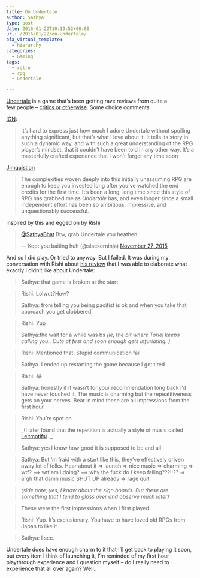 ```yaml
---
title: On Undertale
author: Sathya
type: post
date: 2016-01-22T10:19:52+00:00
url: /2016/01/22/on-undertale/
bfa_virtual_template:
  - hierarchy
categories:
  - Gaming
tags:
  - retro
  - rpg
  - undertale

---
```

<a href="http://store.steampowered.com/app/391540/" target="_blank">Undertale</a> is a game that&#8217;s been getting rave reviews from quite a few people &#8211; <a href="http://www.metacritic.com/game/pc/undertale" target="_blank">critics or otherwise</a>. Some choice comments

<a href="http://www.ign.com/articles/2016/01/13/undertale-review" target="_blank">IGN</a>:

> It&#8217;s hard to express just how much I adore Undertale without spoiling anything significant, but that&#8217;s what I love about it. It tells its story in such a dynamic way, and with such a great understanding of the RPG player’s mindset, that it couldn’t have been told in any other way. It&#8217;s a masterfully crafted experience that I won&#8217;t forget any time soon

<a href="http://www.thejimquisition.com/2015/09/undertale-review-a-determined-effort/" target="_blank">Jimquistion</a>

> The complexities woven deeply into this initially unassuming RPG are enough to keep you invested long after you’ve watched the end credits for the first time. It’s been a long, long time since this style of RPG has grabbed me as _Undertale_ has, and even longer since a small independent effort has been so ambitious, impressive, and unquestionably successful.

inspired by this and egged on by Rishi

<blockquote class="twitter-tweet" data-width="550">
  <p lang="en" dir="ltr">
    <a href="https://twitter.com/SathyaBhat">@SathyaBhat</a> Btw, grab Undertale you heathen.
  </p>
  
  <p>
    &mdash; Kept you baiting huh (@slackerninja) <a href="https://twitter.com/slackerninja/status/670152492685115392">November 27, 2015</a>
  </p>
</blockquote>



And so I did play. Or tried to anyway. But I failed. It was during my conversation with Rishi about <a href="http://gadgets.ndtv.com/games/reviews/undertale-review-791303" target="_blank">his review</a> that I was able to elaborate what exactly I didn&#8217;t like about Undertale:

> Sathya: that game is broken at the start
  
> Rishi: Lolwut?How?
> 
> Sathya: from telling you being pacifist is ok and when you take that approach you get clobbered.
  
> Rishi: Yup
> 
> Sathya:the wait for a while was bs _(ie, the bit where Toriel keeps calling you.. Cute at first and soon enough gets infuriating. )_
  
> Rishi: Mentioned that. Stupid communication fail
> 
> Sathya. I ended up restarting the game because I got tired
  
> Rishi: :joy:
> 
> Sathya: honestly if it wasn&#8217;t for your recommendation long back I&#8217;d have never touched it. The music is charming but the repeatitiveness gets on your nerves. Bear in mind these are all impressions from the first hour
  
> Rishi: You&#8217;re spot on
> 
> _(I later found that the repetition is actually a style of music called <a href="https://en.wikipedia.org/wiki/Leitmotif" target="_blank">Leitmotifs</a>). _
> 
> Sathya: yes I know how good it is supposed to be and all
  
> Sathya: But &#8216;m fraid with a start like this, they&#8217;ve effectively driven away lot of folks. Hear about it => launch => nice music => charming => wtf? ==> wtf am I doing? ==> why the fuck do I keep falling???!!?? => argh that damn music SHUT UP already => rage quit
  
> _(side note; yes, I know about the sign boards. But these are something that I tend to gloss over and observe much later)_
  
> These were the first impressions when I first played
> 
> Rishi: Yup. It&#8217;s exclusionary. You have to have loved old RPGs from Japan to like it
  
> Sathya: I see.

Undertale does have enough charm to it that I&#8217;ll get back to playing it soon, but every item I think of launching it, I&#8217;m reminded of my first hour playthrough experience and I question myself &#8211; do I really need to experience that all over again? Well..